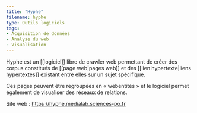 ```yaml
---
title: "Hyphe"
filename: hyphe
type: Outils logiciels
tags:
- Acquisition de données
- Analyse du web
- Visualisation
---
```


Hyphe est un [[logiciel]] libre de crawler web permettant de créer des corpus constitués de [[page web|pages web]] et des [[lien hypertexte|liens hypertextes]] existant entre elles sur un sujet spécifique.

Ces pages peuvent être regroupées en « webentités » et le logiciel permet également de visualiser des réseaux de relations.

Site web : <https://hyphe.medialab.sciences-po.fr>

